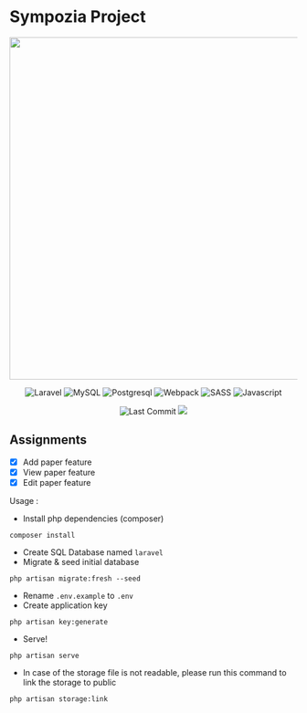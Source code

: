 # Sympozia Project

<p align="center"><img src="https://img.youtube.com/vi/CnnnlR6zi3E/maxresdefault.jpg" width="600"></p>
<p align="center">
    <img src="https://img.shields.io/badge/Laravel-FF2D20?style=for-the-badge&logo=laravel&logoColor=white" alt="Laravel">
    <img src="https://img.shields.io/badge/MySQL-00000F?style=for-the-badge&logo=mysql&logoColor=white" alt="MySQL">
    <img src="https://img.shields.io/badge/PostgreSQL-316192?style=for-the-badge&logo=postgresql&logoColor=white" alt="Postgresql">
    <img src="https://img.shields.io/badge/webpack-%238DD6F9.svg?style=for-the-badge&logo=webpack&logoColor=black" alt="Webpack">
    <img src="https://img.shields.io/badge/Sass-CC6699?style=for-the-badge&logo=sass&logoColor=white" alt="SASS">
    <img src="https://img.shields.io/badge/JavaScript-F7DF1E?style=for-the-badge&logo=javascript&logoColor=black" alt="Javascript">
</p>

<p align="center">
    <img src="https://img.shields.io/github/last-commit/fahmij8/sympoza?style=for-the-badge" alt="Last Commit">
    <a href="https://sympozia-kelompok3.herokuapp.com/">
        <img src="https://img.shields.io/website?down_message=%E2%9D%8C%20Not%20Available&label=Live%20Demo&style=for-the-badge&up_message=%E2%9C%94%20Click%20Here&url=https%3A%2F%2Fsympozia-kelompok3.herokuapp.com%2F">
    </a>
</p>

## Assignments

-   [x] Add paper feature
-   [x] View paper feature
-   [x] Edit paper feature

Usage :

-   Install php dependencies (composer)

```
composer install
```

-   Create SQL Database named `laravel`
-   Migrate & seed initial database

```
php artisan migrate:fresh --seed
```

-   Rename `.env.example` to `.env`
-   Create application key

```
php artisan key:generate
```

-   Serve!

```
php artisan serve
```

-   In case of the storage file is not readable, please run this command to link the storage to public

```
php artisan storage:link
```
